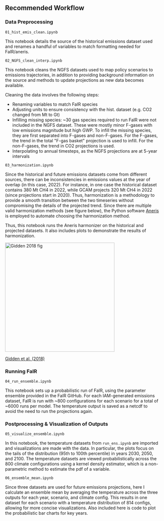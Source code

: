 ## Recommended Workflow

### Data Preprocessing

`01_hist_emis_clean.ipynb`

This notebook details the source of the historical emissions dataset used and renames a handful of variables to match formatting needed for FaIR/aneris.

`02_NGFS_clean_interp.ipynb`

This notebook cleans the NGFS datasets used to map policy scenarios to emissions trajectories, in addition to providing background information on the source and methods to update projections as new data becomes available.

Cleaning the data involves the following steps: 
- Renaming variables to match FaIR species
- Adjusting units to ensure consistency with the hist. dataset (e.g. CO2 changed from Mt to Gt)
- Infilling missing species: ~30 gas species required to run FaIR were not included in the NGFS dataset. These were mostly minor F-gases with low emissions magnitude but high GWP. To infill the missing species, they are first separated into F-gases and non-F-gases. For the F-gases, the trend in the total "F-gas basket" projection is used to infill. For the non-F-gases, the trend in CO2 projections is used.
- Interpolating to annual timesteps, as the NGFS projections are at 5-year intervals

`03_harmonization.ipynb`

Since the historical and future emissions datasets come from different sources, there can be inconsistencies in emissions values at the year of overlap (in this case, 2022). For instance, in one case the historical dataset contains 380 Mt CH4 in 2022, while GCAM projects 320 Mt CH4 in 2022 (since projections start in 2020). Thus, harmonization is a methodology to provide a smooth transition between the two timeseries without compromising the details of the projected trend. Since there are multiple valid harmonization methods (see figure below), the Python software [Aneris](https://github.com/iiasa/aneris) is employed to automate choosing the harmonization method. 


Thus, this notebook runs the Aneris harmonizer on the historical and projected datasets. It also includes plots to demonstrate the results of harmonization.

<img width="357" alt="Gidden 2018 fig" src="https://github.com/WoodwellRisk/FaIR/assets/129074733/4b0c3233-ae1d-4c66-bfc3-88373075c81f">

[Gidden et al. (2018)](https://doi.org/10.1016/j.envsoft.2018.04.002)

### Running FaIR


`04_run_ensemble.ipynb`

This notebook sets up a probabilistic run of FaIR, using the parameter ensemble provided in the FaIR GitHub. For each IAM-generated emissions dataset, FaIR is run with ~800 configurations for each scenario for a total of ~6000 runs per model. The temperature output is saved as a netcdf to avoid the need to run the projections again.


### Postprocessing & Visualization of Outputs

`05_visualize_ensemble.ipynb`

In this notebook, the temperature datasets from `run_ens.ipynb` are imported and visualizations are made with the data. In particular, the plots focus on the tails of the distribution (95th to 100th percentile) in years 2030, 2050, and 2100. The temperature datasets are viewed probabilistically across the 800 climate configurations using a kernel density estimator, which is a non-parametric method to estimate the pdf of a variable.

`06_ensemble_mean.ipynb`

Since three datasets are used for future emissions projections, here I calculate an ensemble mean by averaging the temperature across the three outputs for each year, scenario, and climate config. This results in one dataset for each scenario with a temperature distribution of 814 configs, allowing for more concise visualizations. Also included here is code to plot the probabilistic bar charts for key years.